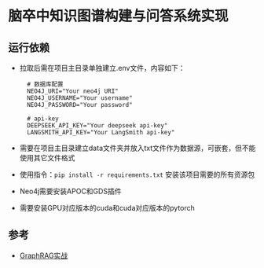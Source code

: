 # 脑卒中知识图谱构建与问答系统实现

## 运行依赖

- 拉取后需在项目主目录单独建立.env文件，内容如下：

        # 数据库配置
        NEO4J_URI="Your neo4j URI"
        NEO4J_USERNAME="Your username"
        NEO4J_PASSWORD="Your password"

        # api-key
        DEEPSEEK_API_KEY="Your deepseek api-key"
        LANGSMITH_API_KEY="Your LangSmith api-key"

- 需要在项目主目录建立data文件夹并放入txt文件作为数据源，可嵌套，但不能使用其它文件格式

- 使用指令：`pip install -r requirements.txt` 安装该项目需要的所有资源包

- Neo4j需要安装APOC和GDS插件
  
- 需要安装GPU对应版本的cuda和cuda对应版本的pytorch

## 参考

- [GraphRAG实战](https://github.com/icejean/GraphRAG)

